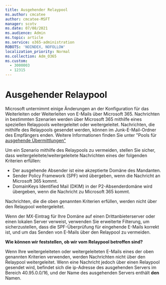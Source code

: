 ```yaml
---
title: Ausgehender Relaypool
ms.author: cmcatee
author: cmcatee-MSFT
manager: scotv
ms.date: 07/08/2021
ms.audience: Admin
ms.topic: article
ms.service: o365-administration
ROBOTS: 'NOINDEX, NOFOLLOW'
localization_priority: Normal
ms.collection: Adm_O365
ms.custom:
  - 3000003
  - 12315
---
```


# <a name="outbound-relay-pool"></a>Ausgehender Relaypool

Microsoft unternimmt einige Änderungen an der Konfiguration für das Weiterleiten oder Weiterleiten von E-Mails über Microsoft 365. Nachrichten in bestimmten Szenarien werden über Microsoft 365 mithilfe eines speziellen Relaypools weitergeleitet oder weitergeleitet. Nachrichten, die mithilfe des Relaypools gesendet werden, können im Junk-E-Mail-Ordner des Empfängers enden. Weitere Informationen finden Sie unter "Pools für [ausgehende Übermittlungen"](https://docs.microsoft.com/microsoft-365/security/office-365-security/high-risk-delivery-pool-for-outbound-messages#relay-pool)

Um ein Szenario mithilfe des Relaypools zu vermeiden, stellen Sie sicher, dass weitergeleitete/weitergeleitete Nachrichten eines der folgenden Kriterien erfüllen:

- Der ausgehende Absender ist eine akzeptierte Domäne des Mandanten.
- Sender Policy Framework (SPF) wird übergeben, wenn die Nachricht an Microsoft 365 kommt.
- DomainKeys Identified Mail (DKIM) in der P2-Absenderdomäne wird übergeben, wenn die Nachricht zu Microsoft 365 kommt.
 
Nachrichten, die die oben genannten Kriterien erfüllen, werden nicht über den Relaypool weitergeleitet.

Wenn der MX-Eintrag für Ihre Domäne auf einen Drittanbieterserver oder einen lokalen Server verweist, verwenden Sie erweiterte Filterung, um sicherzustellen, dass die SPF-Überprüfung für eingehende E-Mails korrekt ist, und um das Senden von E-Mails über den Relaypool zu vermeiden.

**Wie können wir feststellen, ob wir vom Relaypool betroffen sind?**

Wenn Ihre weitergeleiteten oder weitergeleiteten E-Mails eines der oben genannten Kriterien verwenden, werden Nachrichten nicht über den Relaypool weitergeleitet. Wenn eine Nachricht jedoch über einen Relaypool gesendet wird, befindet sich die ip-Adresse des ausgehenden Servers im Bereich 40.95.0.0/16, und der Name des ausgehenden Servers enthält **den** Namen.

